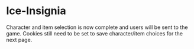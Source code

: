 # Ice-Insignia
Character and item selection is now complete and users will be sent to the game. Cookies still need to be set to save character/item choices for the next page.

